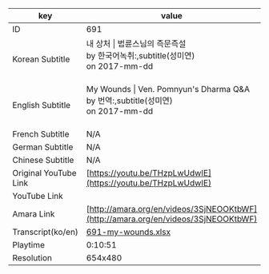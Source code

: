|  key  |  value  |
|-------|---------|
| ID            | 691 |
| Korean Subtitle | 내 상처 \| 법륜스님의 즉문즉설<br>by 한국어녹취:,subtitle(성미연)<br>on 2017-mm-dd<br><br>|
| English Subtitle | My Wounds \| Ven. Pomnyun's Dharma Q&A<br>by 번역:,subtitle(성미연)<br>on 2017-mm-dd<br><br>|
| French Subtitle | N/A |
| German Subtitle | N/A |
| Chinese Subtitle | N/A |
| Original YouTube Link  | [https://youtu.be/THzpLwUdwIE](https://youtu.be/THzpLwUdwIE) |
| YouTube Link  |  |
| Amara Link    | [http://amara.org/en/videos/3SjNEOOKtbWF](http://amara.org/en/videos/3SjNEOOKtbWF) |
| Transcript(ko/en) | [691-my-wounds.xlsx](https://github.com/jungtosociety/dharma-qna/raw/master/sub/691/691-my-wounds.xlsx) |
| Playtime | 0:10:51 |
| Resolution | 654x480|
